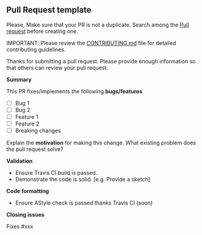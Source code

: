 ## Pull Request template

Please, Make sure that your PR is not a duplicate.
Search among the [Pull request](https://github.com/stm32duino/Arduino_Core_STM32/pulls) before creating one.

IMPORTANT: Please review the [CONTRIBUTING.md](../CONTRIBUTING.md) file for detailed contributing guidelines.

Thanks for submitting a pull request.
Please provide enough information so that others can review your pull request:

**Summary**

<!-- Summary of the PR -->

This PR fixes/implements the following **bugs/features**

* [ ] Bug 1
* [ ] Bug 2
* [ ] Feature 1
* [ ] Feature 2
* [ ] Breaking changes

<!-- You can skip this if you're fixing a typo or adding an app to the Showcase. -->

Explain the **motivation** for making this change. What existing problem does the pull request solve?

<!-- Example: When "Adding a function to do X", explain why it is necessary to have a way to do X. -->

**Validation**

* Ensure Travis CI build is passed.
* Demonstrate the code is solid. [e.g. Provide a sketch]

<!-- Make sure tests pass on both Travis CI. -->

**Code formatting**

* Ensure AStyle check is passed thanks Travis CI (soon)

<!-- See the simple style guide. -->

**Closing issues**

<!-- Put `closes #XXXX` in your comment to auto-close the issue that your PR fixes (if such). -->
Fixes #xxx
